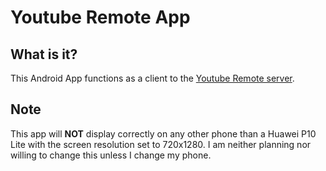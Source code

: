 # Youtube Remote App

## What is it?

This Android App functions as a client to the [Youtube Remote server](https://github.com/petrusjt/youtube-remote).

## Note

This app will **NOT** display correctly on any other phone than a Huawei P10 Lite with the screen resolution set to 720x1280.
I am neither planning nor willing to change this unless I change my phone.
